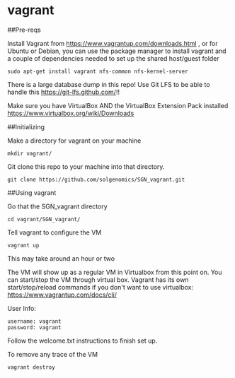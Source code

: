 # vagrant

##Pre-reqs

Install Vagrant from https://www.vagrantup.com/downloads.html , or for Ubuntu or Debian, you can use the package manager to install vagrant and a couple of dependencies needed to set up the shared host/guest folder
```
sudo apt-get install vagrant nfs-common nfs-kernel-server
```

There is a large database dump in this repo! Use Git LFS to be able to handle this https://git-lfs.github.com/!!

Make sure you have VirtualBox AND the VirtualBox Extension Pack installed
https://www.virtualbox.org/wiki/Downloads


##Initializing

Make a directory for vagrant on your machine
```
mkdir vagrant/
```


Git clone this repo to your machine into that directory.
```
git clone https://github.com/solgenomics/SGN_vagrant.git
```



##Using vagrant

Go that the SGN_vagrant directory
```
cd vagrant/SGN_vagrant/
```

Tell vagrant to configure the VM
```
vagrant up
```
This may take around an hour or two


The VM will show up as a regular VM in Virtualbox from this point on. You can start/stop the VM through virtual box.
Vagrant has its own start/stop/reload commands if you don't want to use virtualbox: https://www.vagrantup.com/docs/cli/

User Info:
```
username: vagrant
password: vagrant
```

Follow the welcome.txt instructions to finish set up.


To remove any trace of the VM
```
vagrant destroy
```

